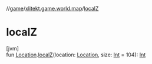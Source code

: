 //[game](../../index.md)/[xlitekt.game.world.map](index.md)/[localZ](local-z.md)

# localZ

[jvm]\
fun [Location](-location/index.md).[localZ](local-z.md)(location: [Location](-location/index.md), size: [Int](https://kotlinlang.org/api/latest/jvm/stdlib/kotlin/-int/index.html) = 104): [Int](https://kotlinlang.org/api/latest/jvm/stdlib/kotlin/-int/index.html)
